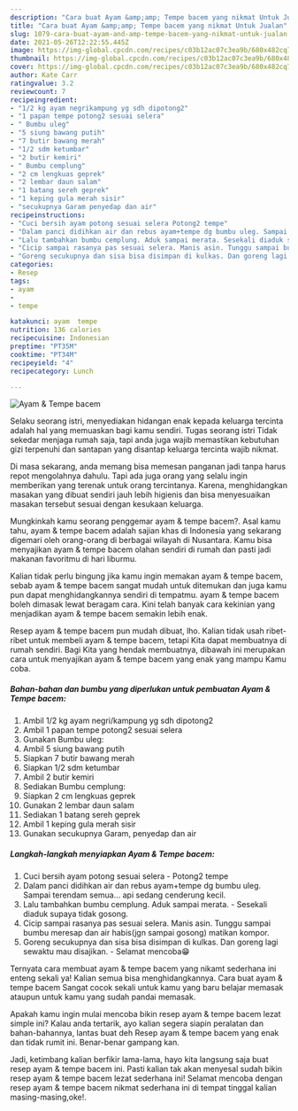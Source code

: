 ```yaml
---
description: "Cara buat Ayam &amp;amp; Tempe bacem yang nikmat Untuk Jualan"
title: "Cara buat Ayam &amp;amp; Tempe bacem yang nikmat Untuk Jualan"
slug: 1079-cara-buat-ayam-and-amp-tempe-bacem-yang-nikmat-untuk-jualan
date: 2021-05-26T12:22:55.445Z
image: https://img-global.cpcdn.com/recipes/c03b12ac07c3ea9b/680x482cq70/ayam-tempe-bacem-foto-resep-utama.jpg
thumbnail: https://img-global.cpcdn.com/recipes/c03b12ac07c3ea9b/680x482cq70/ayam-tempe-bacem-foto-resep-utama.jpg
cover: https://img-global.cpcdn.com/recipes/c03b12ac07c3ea9b/680x482cq70/ayam-tempe-bacem-foto-resep-utama.jpg
author: Kate Carr
ratingvalue: 3.2
reviewcount: 7
recipeingredient:
- "1/2 kg ayam negrikampung yg sdh dipotong2"
- "1 papan tempe potong2 sesuai selera"
- " Bumbu uleg"
- "5 siung bawang putih"
- "7 butir bawang merah"
- "1/2 sdm ketumbar"
- "2 butir kemiri"
- " Bumbu cemplung"
- "2 cm lengkuas geprek"
- "2 lembar daun salam"
- "1 batang sereh geprek"
- "1 keping gula merah sisir"
- "secukupnya Garam penyedap dan air"
recipeinstructions:
- "Cuci bersih ayam potong sesuai selera Potong2 tempe"
- "Dalam panci didihkan air dan rebus ayam+tempe dg bumbu uleg. Sampai terendam semua… api sedang cenderung kecil."
- "Lalu tambahkan bumbu cemplung. Aduk sampai merata. Sesekali diaduk supaya tidak gosong."
- "Cicip sampai rasanya pas sesuai selera. Manis asin. Tunggu sampai bumbu meresap dan air habis(jgn sampai gosong) matikan kompor."
- "Goreng secukupnya dan sisa bisa disimpan di kulkas. Dan goreng lagi sewaktu mau disajikan. Selamat mencoba😁"
categories:
- Resep
tags:
- ayam
- 
- tempe

katakunci: ayam  tempe 
nutrition: 136 calories
recipecuisine: Indonesian
preptime: "PT35M"
cooktime: "PT34M"
recipeyield: "4"
recipecategory: Lunch

---
```



![Ayam &amp; Tempe bacem](https://img-global.cpcdn.com/recipes/c03b12ac07c3ea9b/680x482cq70/ayam-tempe-bacem-foto-resep-utama.jpg)

Selaku seorang istri, menyediakan hidangan enak kepada keluarga tercinta adalah hal yang memuaskan bagi kamu sendiri. Tugas seorang istri Tidak sekedar menjaga rumah saja, tapi anda juga wajib memastikan kebutuhan gizi terpenuhi dan santapan yang disantap keluarga tercinta wajib nikmat.

Di masa  sekarang, anda memang bisa memesan panganan jadi tanpa harus repot mengolahnya dahulu. Tapi ada juga orang yang selalu ingin memberikan yang terenak untuk orang tercintanya. Karena, menghidangkan masakan yang dibuat sendiri jauh lebih higienis dan bisa menyesuaikan masakan tersebut sesuai dengan kesukaan keluarga. 



Mungkinkah kamu seorang penggemar ayam &amp; tempe bacem?. Asal kamu tahu, ayam &amp; tempe bacem adalah sajian khas di Indonesia yang sekarang digemari oleh orang-orang di berbagai wilayah di Nusantara. Kamu bisa menyajikan ayam &amp; tempe bacem olahan sendiri di rumah dan pasti jadi makanan favoritmu di hari liburmu.

Kalian tidak perlu bingung jika kamu ingin memakan ayam &amp; tempe bacem, sebab ayam &amp; tempe bacem sangat mudah untuk ditemukan dan juga kamu pun dapat menghidangkannya sendiri di tempatmu. ayam &amp; tempe bacem boleh dimasak lewat beragam cara. Kini telah banyak cara kekinian yang menjadikan ayam &amp; tempe bacem semakin lebih enak.

Resep ayam &amp; tempe bacem pun mudah dibuat, lho. Kalian tidak usah ribet-ribet untuk membeli ayam &amp; tempe bacem, tetapi Kita dapat membuatnya di rumah sendiri. Bagi Kita yang hendak membuatnya, dibawah ini merupakan cara untuk menyajikan ayam &amp; tempe bacem yang enak yang mampu Kamu coba.

<!--inarticleads1-->

##### Bahan-bahan dan bumbu yang diperlukan untuk pembuatan Ayam &amp; Tempe bacem:

1. Ambil 1/2 kg ayam negri/kampung yg sdh dipotong2
1. Ambil 1 papan tempe potong2 sesuai selera
1. Gunakan  Bumbu uleg:
1. Ambil 5 siung bawang putih
1. Siapkan 7 butir bawang merah
1. Siapkan 1/2 sdm ketumbar
1. Ambil 2 butir kemiri
1. Sediakan  Bumbu cemplung:
1. Siapkan 2 cm lengkuas geprek
1. Gunakan 2 lembar daun salam
1. Sediakan 1 batang sereh geprek
1. Ambil 1 keping gula merah sisir
1. Gunakan secukupnya Garam, penyedap dan air




<!--inarticleads2-->

##### Langkah-langkah menyiapkan Ayam &amp; Tempe bacem:

1. Cuci bersih ayam potong sesuai selera - Potong2 tempe
1. Dalam panci didihkan air dan rebus ayam+tempe dg bumbu uleg. Sampai terendam semua… api sedang cenderung kecil.
1. Lalu tambahkan bumbu cemplung. Aduk sampai merata. - Sesekali diaduk supaya tidak gosong.
1. Cicip sampai rasanya pas sesuai selera. Manis asin. Tunggu sampai bumbu meresap dan air habis(jgn sampai gosong) matikan kompor.
1. Goreng secukupnya dan sisa bisa disimpan di kulkas. Dan goreng lagi sewaktu mau disajikan. - Selamat mencoba😁




Ternyata cara membuat ayam &amp; tempe bacem yang nikamt sederhana ini enteng sekali ya! Kalian semua bisa menghidangkannya. Cara buat ayam &amp; tempe bacem Sangat cocok sekali untuk kamu yang baru belajar memasak ataupun untuk kamu yang sudah pandai memasak.

Apakah kamu ingin mulai mencoba bikin resep ayam &amp; tempe bacem lezat simple ini? Kalau anda tertarik, ayo kalian segera siapin peralatan dan bahan-bahannya, lantas buat deh Resep ayam &amp; tempe bacem yang enak dan tidak rumit ini. Benar-benar gampang kan. 

Jadi, ketimbang kalian berfikir lama-lama, hayo kita langsung saja buat resep ayam &amp; tempe bacem ini. Pasti kalian tak akan menyesal sudah bikin resep ayam &amp; tempe bacem lezat sederhana ini! Selamat mencoba dengan resep ayam &amp; tempe bacem nikmat sederhana ini di tempat tinggal kalian masing-masing,oke!.

